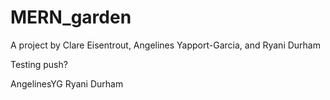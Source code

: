 # MERN_garden

A project by Clare Eisentrout, Angelines Yapport-Garcia, and Ryani Durham

Testing push?

AngelinesYG
Ryani Durham

